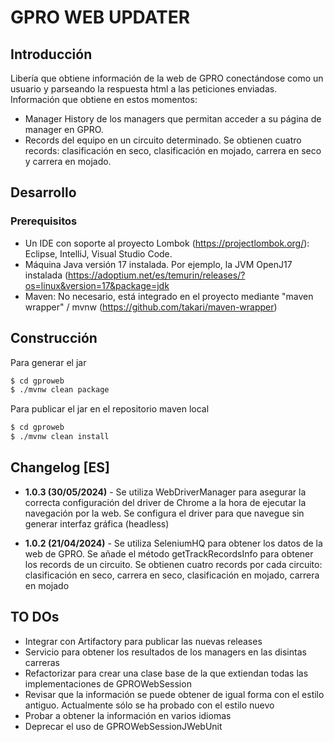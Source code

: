 # GPRO WEB UPDATER

## Introducción

Libería que obtiene información de la web de GPRO conectándose como un usuario y parseando la respuesta html a las peticiones enviadas. Información que obtiene en estos momentos:

* Manager History de los managers que permitan acceder a su página de manager en GPRO.
* Records del equipo en un circuito determinado. Se obtienen cuatro records: clasificación en seco, clasificación en mojado, carrera en seco y carrera en mojado.

## Desarrollo

### Prerequisitos

* Un IDE con soporte al proyecto Lombok (<https://projectlombok.org/>): Eclipse, IntelliJ, Visual Studio Code.
* Máquina Java versión 17 instalada. Por ejemplo, la JVM OpenJ17 instalada (<https://adoptium.net/es/temurin/releases/?os=linux&version=17&package=jdk>
* Maven: No necesario, está integrado en el proyecto mediante "maven wrapper" / mvnw (<https://github.com/takari/maven-wrapper>)


## Construcción

Para generar el jar

```sh
$ cd gproweb
$ ./mvnw clean package
```

Para publicar el jar en el repositorio maven local

```sh
$ cd gproweb
$ ./mvnw clean install
```

## Changelog [ES]

* **1.0.3 (30/05/2024)** - Se utiliza WebDriverManager para asegurar la correcta configuración del driver de Chrome a la hora de ejecutar la navegación por la web. Se configura el driver para que navegue sin generar interfaz gráfica (headless)

* **1.0.2 (21/04/2024)** - Se utiliza SeleniumHQ para obtener los datos de la web de GPRO. Se añade el método getTrackRecordsInfo para obtener los records de un circuito. Se obtienen cuatro records por cada circuito: clasificación en seco, carrera en seco, clasificación en mojado, carrera en mojado

## TO DOs

* Integrar con Artifactory para publicar las nuevas releases
* Servicio para obtener los resultados de los managers en las disintas carreras
* Refactorizar para crear una clase base de la que extiendan todas las implementaciones de GPROWebSession
* Revisar que la información se puede obtener de igual forma con el estilo antiguo. Actualmente sólo se ha probado con el estilo nuevo
* Probar a obtener la información en varios idiomas
* Deprecar el uso de GPROWebSessionJWebUnit